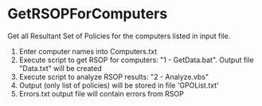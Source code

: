# GetRSOPForComputers

Get all Resultant Set of Policies for the computers listed in input file.

1. Enter computer names into Computers.txt
2. Execute script to get RSOP for computers: "1 - GetData.bat". Output file "Data.txt" will be created
3. Execute script to analyze RSOP results: "2 - Analyze.vbs"
4. Output (only list of policies) will be stored in file 'GPOList.txt'
5. Errors.txt output file will contain errors from RSOP
